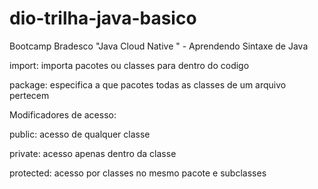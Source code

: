 # dio-trilha-java-basico
Bootcamp Bradesco "Java Cloud Native " - Aprendendo Sintaxe de Java

import: importa pacotes ou classes para dentro do codigo

package: especifica a que pacotes todas as classes de um arquivo pertecem


Modificadores de acesso:

public: acesso de qualquer classe

private: acesso apenas dentro da classe

protected: acesso por classes no mesmo pacote e subclasses
